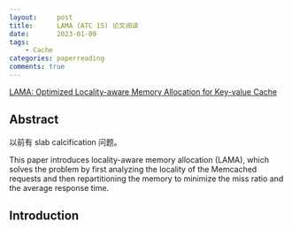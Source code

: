 ```yaml
---
layout:     post
title:      LAMA (ATC 15) 论文阅读
date:       2023-01-09
tags:
    - Cache
categories: paperreading
comments: true
---
```


[LAMA: Optimized Locality-aware Memory Allocation for Key-value Cache](https://www.usenix.org/conference/atc15/technical-session/presentation/hu)

## Abstract

以前有 slab calcification 问题。

This paper introduces locality-aware memory allocation (LAMA), which solves the problem by first analyzing the locality of the Memcached requests and then repartitioning the memory to minimize the miss ratio and the average response time.

## Introduction

